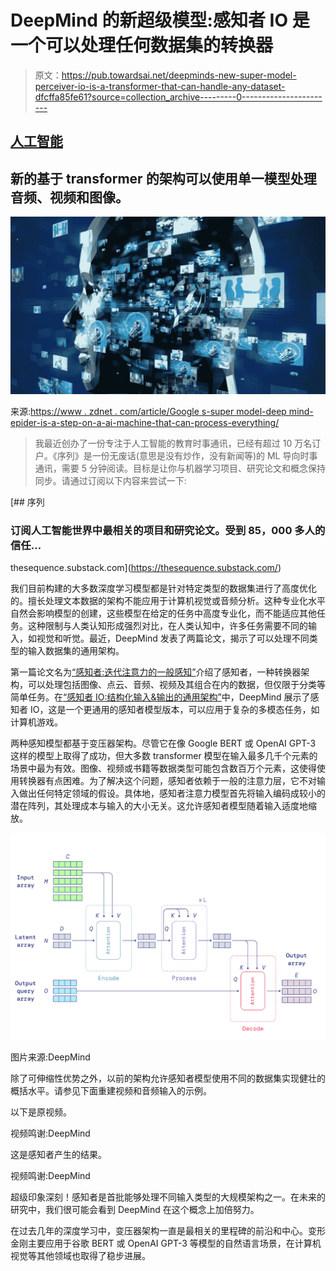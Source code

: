 # DeepMind 的新超级模型:感知者 IO 是一个可以处理任何数据集的转换器

> 原文：<https://pub.towardsai.net/deepminds-new-super-model-perceiver-io-is-a-transformer-that-can-handle-any-dataset-dfcffa85fe61?source=collection_archive---------0----------------------->

## [人工智能](https://towardsai.net/p/category/artificial-intelligence)

## 新的基于 transformer 的架构可以使用单一模型处理音频、视频和图像。

![](img/706a08632d44164d2a4b242161fc0a76.png)

来源:[https://www . zdnet . com/article/Google s-super model-deep mind-epider-is-a-step-on-a-ai-machine-that-can-process-everything/](https://www.zdnet.com/article/googles-supermodel-deepmind-perceiver-is-a-step-on-the-road-to-an-ai-machine-that-could-process-everything/)

> 我最近创办了一份专注于人工智能的教育时事通讯，已经有超过 10 万名订户。《序列》是一份无废话(意思是没有炒作，没有新闻等)的 ML 导向时事通讯，需要 5 分钟阅读。目标是让你与机器学习项目、研究论文和概念保持同步。请通过订阅以下内容来尝试一下:

[](https://thesequence.substack.com/) [## 序列

### 订阅人工智能世界中最相关的项目和研究论文。受到 85，000 多人的信任…

thesequence.substack.com](https://thesequence.substack.com/) 

我们目前构建的大多数深度学习模型都是针对特定类型的数据集进行了高度优化的。擅长处理文本数据的架构不能应用于计算机视觉或音频分析。这种专业化水平自然会影响模型的创建，这些模型在给定的任务中高度专业化，而不能适应其他任务。这种限制与人类认知形成强烈对比，在人类认知中，许多任务需要不同的输入，如视觉和听觉。最近，DeepMind 发表了两篇论文，揭示了可以处理不同类型的输入数据集的通用架构。

第一篇论文名为[“感知者:迭代注意力的一般感知”](https://arxiv.org/abs/2103.03206)介绍了感知者，一种转换器架构，可以处理包括图像、点云、音频、视频及其组合在内的数据，但仅限于分类等简单任务。在[“感知者 IO:结构化输入&输出的通用架构”](https://arxiv.org/abs/2107.14795)中，DeepMind 展示了感知者 IO，这是一个更通用的感知者模型版本，可以应用于复杂的多模态任务，如计算机游戏。

两种感知模型都基于变压器架构。尽管它在像 Google BERT 或 OpenAI GPT-3 这样的模型上取得了成功，但大多数 transformer 模型在输入最多几千个元素的场景中最为有效。图像、视频或书籍等数据类型可能包含数百万个元素，这使得使用转换器有点困难。为了解决这个问题，感知者依赖于一般的注意力层，它不对输入做出任何特定领域的假设。具体地，感知者注意力模型首先将输入编码成较小的潜在阵列，其处理成本与输入的大小无关。这允许感知者模型随着输入适度地缩放。

![](img/f6f9042be44234e8b28aef4af46afef0.png)

图片来源:DeepMind

除了可伸缩性优势之外，以前的架构允许感知者模型使用不同的数据集实现健壮的概括水平。请参见下面重建视频和音频输入的示例。

以下是原视频。

视频鸣谢:DeepMind

这是感知者产生的结果。

视频鸣谢:DeepMind

超级印象深刻！感知者是首批能够处理不同输入类型的大规模架构之一。在未来的研究中，我们很可能会看到 DeepMind 在这个概念上加倍努力。

在过去几年的深度学习中，变压器架构一直是最相关的里程碑的前沿和中心。变形金刚主要应用于谷歌 BERT 或 OpenAI GPT-3 等模型的自然语言场景，在计算机视觉等其他领域也取得了稳步进展。